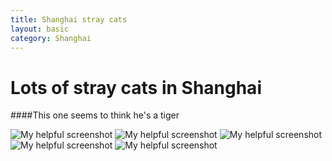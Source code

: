 ```yaml
---
title: Shanghai stray cats
layout: basic
category: Shanghai
---
```



Lots of stray cats in Shanghai
==============================

####This one seems to think he's a tiger

![My helpful screenshot](http://res.cloudinary.com/djfwqxjdx/image/upload/v1412514179/cat2_oilvte.jpg)
![My helpful screenshot](http://res.cloudinary.com/djfwqxjdx/image/upload/v1412514168/cat3_lbldxj.jpg)
![My helpful screenshot](http://res.cloudinary.com/djfwqxjdx/image/upload/v1412612160/IMG_6986_pmclkf.jpg)
![My helpful screenshot](http://res.cloudinary.com/djfwqxjdx/image/upload/v1412665303/IMG_6697_spaxr2.jpg)
![My helpful screenshot](http://res.cloudinary.com/djfwqxjdx/image/upload/v1412612324/IMG_6979_mkb0si.jpg)

